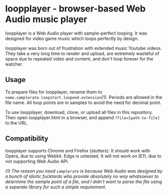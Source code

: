 # loopplayer - browser-based Web Audio music player

loopplayer is a Web Audio player with sample-perfect looping. It was designed for video game music which loops perfectly by design.

loopplayer was born out of frustration with extended music Youtube videos. They take a very long time to render and upload, are extremely wasteful of space due to repeated video and content, and don't loop forever for the watcher.

## Usage

To prepare files for loopplayer, rename them to `name.samplerate.loopstart.loopend.extension`(1). Periods are allowed in the file name. All loop points are in samples to avoid the need for decimal point.

To use loopplayer, download, clone, or upload all files in this repository. Then open loopplayer.html in a browser, and append `?file=[path-to-file]` to the URL.

## Compatibility

loopplayer supports Chrome and Firefox (stutters). It should work with Opera, due to using Webkit. Edge is untested. It will not work on IE11, due to not supporting Web Audio API.

*(1) The reason you need `samplerate` is because Web Audio was designed by a bunch of idiotic fucktards who provide absolutely no way whatsoever to determine the sample point of a file, and I didn't want to parse the file using a separate library for such a simple requirement.*

